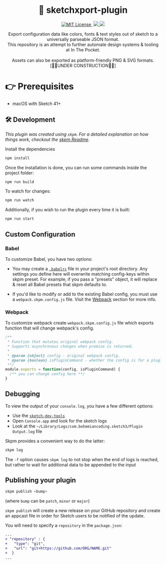 <p align="center">
  <h1 align="center">💎 sketchxport-plugin</h1>

  <p align="center">
    <a href='./LICENSE'>
      <img src="https://badgen.net/badge/license/MIT/blue" alt="MIT License">
    </a>
    <img src="https://badgen.net/badge/platform/macOS?icon=apple" alt="" />
    <a href="https://github.com/inthepocket/sketchxport-plugin/releases">
      <img src="https://badgen.net/github/releases/inthepocket/sketchxport-plugin" />
    </a>
    <img src="https://badgen.net/github/last-commit/inthepocket/sketchxport-plugin" />
  </p>

<p align="center">
    Export configuration data like colors, fonts & text styles out of sketch to a universally parseable JSON format.<br/>
    This repository is an attempt to further automate design systems & tooling at In The Pocket.<br/>
    <br/>
    Assets can also be exported as platform-friendly PNG & SVG formats.
    [👷‍♀️UNDER CONSTRUCTION👷‍♂️]
  </p>
</p>

# 👉 Prerequisites

- macOS with Sketch 41+

## 🛠 Development

_This plugin was created using `skpm`. For a detailed explanation on how things work, checkout the [skpm Readme](https://github.com/skpm/skpm/blob/master/README.md)._

Install the dependencies

```bash
npm install
```

Once the installation is done, you can run some commands inside the project folder:

```bash
npm run build
```

To watch for changes:

```bash
npm run watch
```

Additionally, if you wish to run the plugin every time it is built:

```bash
npm run start
```

## Custom Configuration

### Babel

To customize Babel, you have two options:

* You may create a [`.babelrc`](https://babeljs.io/docs/usage/babelrc) file in your project's root directory. Any settings you define here will overwrite matching config-keys within skpm preset. For example, if you pass a "presets" object, it will replace & reset all Babel presets that skpm defaults to.

* If you'd like to modify or add to the existing Babel config, you must use a `webpack.skpm.config.js` file. Visit the [Webpack](#webpack) section for more info.

### Webpack

To customize webpack create `webpack.skpm.config.js` file which exports function that will change webpack's config.

```js
/**
 * Function that mutates original webpack config.
 * Supports asynchronous changes when promise is returned.
 *
 * @param {object} config - original webpack config.
 * @param {boolean} isPluginCommand - whether the config is for a plugin command or a resource
 **/
module.exports = function(config, isPluginCommand) {
  /** you can change config here **/
}
```

## Debugging

To view the output of your `console.log`, you have a few different options:

* Use the [`sketch-dev-tools`](https://github.com/skpm/sketch-dev-tools)
* Open `Console.app` and look for the sketch logs
* Look at the `~/Library/Logs/com.bohemiancoding.sketch3/Plugin Output.log` file

Skpm provides a convenient way to do the latter:

```bash
skpm log
```

The `-f` option causes `skpm log` to not stop when the end of logs is reached, but rather to wait for additional data to be appended to the input

## Publishing your plugin

```bash
skpm publish <bump>
```

(where `bump` can be `patch`, `minor` or `major`)

`skpm publish` will create a new release on your GitHub repository and create an appcast file in order for Sketch users to be notified of the update.

You will need to specify a `repository` in the `package.json`:

```diff
...
+ "repository" : {
+   "type": "git",
+   "url": "git+https://github.com/ORG/NAME.git"
+  }
...
```
